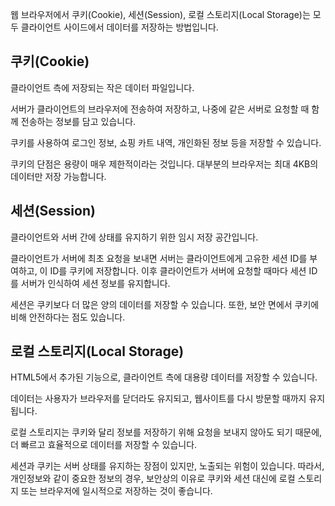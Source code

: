 웹 브라우저에서 쿠키(Cookie), 세션(Session), 로컬 스토리지(Local Storage)는 모두 클라이언트 사이드에서 데이터를 저장하는 방법입니다.


## 쿠키(Cookie)



클라이언트 측에 저장되는 작은 데이터 파일입니다.

서버가 클라이언트의 브라우저에 전송하여 저장하고, 나중에 같은 서버로 요청할 때 함께 전송하는 정보를 담고 있습니다.

쿠키를 사용하여 로그인 정보, 쇼핑 카트 내역, 개인화된 정보 등을 저장할 수 있습니다.

쿠키의 단점은 용량이 매우 제한적이라는 것입니다. 대부분의 브라우저는 최대 4KB의 데이터만 저장 가능합니다.


## 세션(Session)



클라이언트와 서버 간에 상태를 유지하기 위한 임시 저장 공간입니다.

클라이언트가 서버에 최초 요청을 보내면 서버는 클라이언트에게 고유한 세션 ID를 부여하고, 이 ID를 쿠키에 저장합니다. 이후 클라이언트가 서버에 요청할 때마다 세션 ID를 서버가 인식하여 세션 정보를 유지합니다.

세션은 쿠키보다 더 많은 양의 데이터를 저장할 수 있습니다. 또한, 보안 면에서 쿠키에 비해 안전하다는 점도 있습니다.


## 로컬 스토리지(Local Storage)



HTML5에서 추가된 기능으로, 클라이언트 측에 대용량 데이터를 저장할 수 있습니다.

데이터는 사용자가 브라우저를 닫더라도 유지되고, 웹사이트를 다시 방문할 때까지 유지됩니다.

로컬 스토리지는 쿠키와 달리 정보를 저장하기 위해 요청을 보내지 않아도 되기 때문에, 더 빠르고 효율적으로 데이터를 저장할 수 있습니다.


세션과 쿠키는 서버 상태를 유지하는 장점이 있지만, 노출되는 위험이 있습니다. 따라서, 개인정보와 같이 중요한 정보의 경우, 보안상의 이유로 쿠키와 세션 대신에 로컬 스토리지 또는 브라우저에 일시적으로 저장하는 것이 좋습니다.